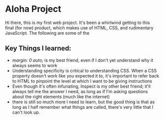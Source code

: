 # Aloha Project

Hi there, this is my first web project. It's been a whirlwind getting to this final (for now) product, which makes use of HTML, CSS, and rudimentary JavaScript. The following are some of the 

## Key Things I learned:

* _margin: 0 auto;_ is my best friend, even if I don't yet understand why it always seems to work
* Understanding specificity is critical to understanding CSS. When a CSS property doesn't work like you expected it to, it's important to refer back to HTML to pinpoint the level at which I want to be giving instructions
* Even though it's often infuriating, Inspect is my other best friend; it'll always tell me the answer I need, as long as if I'm asking questions about the right elements (much like the internet)
* there is still so much more I need to learn, but the good thing is that as long as I half remember what things are called, there's very little that I can't look up. 
